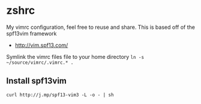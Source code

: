 zshrc
=====

My vimrc configuration, feel free to reuse and share.
This is based off of the spf13vim framework
* http://vim.spf13.com/

Symlink the vimrc files file to your home directory
`ln -s ~/source/vimrc/.vimrc.* .`

## Install spf13vim
`curl http://j.mp/spf13-vim3 -L -o - | sh`
